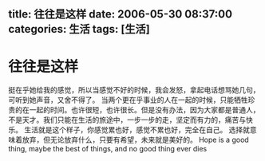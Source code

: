 title: 往往是这样
date: 2006-05-30 08:37:00
categories:  生活
tags: [生活]
---

# 往往是这样
挺在乎她给我的感觉，所以当感觉不好的时候，我会发怒，拿起电话想骂她几句，可听到她声音，又舍不得了。
当两个更在乎事业的人在一起的时候，只能牺牲珍贵的在一起的时间。也许很短，也许很长。但是没有办法，因为大家都是普通人，不是天才。我们只能在生活的旅途中，一步一步的走，坚定而有力的，痛苦与快乐。
生活就是这个样子，你感觉累也好，感觉不累也好，完全在自己。
选择就意味着放弃，但无论放弃什么，只要有希望，未来就是美好的。
Hope is a good thing, maybe the best of things, and no good thing ever dies